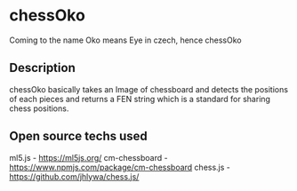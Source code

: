 # chessOko
Coming to the name Oko means Eye in czech, hence chessOko

## Description
chessOko basically takes an Image of chessboard and detects the positions of each pieces and returns a FEN string which is a standard for sharing chess positions. 

## Open source techs used 
ml5.js - https://ml5js.org/
cm-chessboard - https://www.npmjs.com/package/cm-chessboard
chess.js - https://github.com/jhlywa/chess.js/


